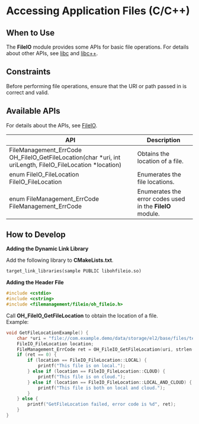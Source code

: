 # Accessing Application Files (C/C++) 
<!--Kit: Core File Kit-->
<!--Subsystem: FileManagement-->
<!--Owner: @wangke25; @gsl_1234; @wuchengjun5-->
<!--SE: @gsl_1234; @wangke25-->
<!--TSE: @liuhonggang123; @yue-ye2; @juxiaopang-->

## When to Use

The **FileIO** module provides some APIs for basic file operations. For details about other APIs, see [libc](../reference/native-lib/musl.md) and [libc++](../reference/native-lib/cpp.md).

## Constraints

Before performing file operations, ensure that the URI or path passed in is correct and valid.

## Available APIs

For details about the APIs, see [FileIO](../reference/apis-core-file-kit/capi-oh-fileio-h.md).

| API| Description|
| -------- | -------- |
| FileManagement_ErrCode OH_FileIO_GetFileLocation(char *uri, int uriLength, FileIO_FileLocation *location)| Obtains the location of a file.|
| enum FileIO_FileLocation FileIO_FileLocation| Enumerates the file locations.|
| enum FileManagement_ErrCode FileManagement_ErrCode| Enumerates the error codes used in the **FileIO** module.|

## How to Develop

**Adding the Dynamic Link Library**

Add the following library to **CMakeLists.txt**.

```txt
target_link_libraries(sample PUBLIC libohfileio.so)
```

**Adding the Header File**

```c++
#include <cstdio>
#include <cstring>
#include <filemanagement/fileio/oh_fileio.h>
```

Call **OH_FileIO_GetFileLocation** to obtain the location of a file. <br>Example:
```c
void GetFileLocationExample() {
    char *uri = "file://com.example.demo/data/storage/el2/base/files/test.txt";
    FileIO_FileLocation location;
    FileManagement_ErrCode ret = OH_FileIO_GetFileLocation(uri, strlen(uri), &location);
    if (ret == 0) {
        if (location == FileIO_FileLocation::LOCAL) {
            printf("This file is on local.");
        } else if (location == FileIO_FileLocation::CLOUD) {
            printf("This file is on cloud.");
        } else if (location == FileIO_FileLocation::LOCAL_AND_CLOUD) {
            printf("This file is both on local and cloud.");
        }
    } else {
        printf("GetFileLocation failed, error code is %d", ret);
    }
}
```
